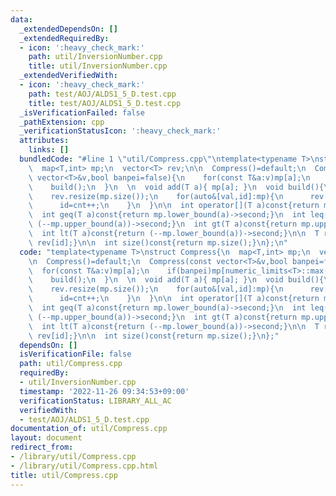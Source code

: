 ```yaml
---
data:
  _extendedDependsOn: []
  _extendedRequiredBy:
  - icon: ':heavy_check_mark:'
    path: util/InversionNumber.cpp
    title: util/InversionNumber.cpp
  _extendedVerifiedWith:
  - icon: ':heavy_check_mark:'
    path: test/AOJ/ALDS1_5_D.test.cpp
    title: test/AOJ/ALDS1_5_D.test.cpp
  _isVerificationFailed: false
  _pathExtension: cpp
  _verificationStatusIcon: ':heavy_check_mark:'
  attributes:
    links: []
  bundledCode: "#line 1 \"util/Compress.cpp\"\ntemplate<typename T>\nstruct Compress{\n\
    \  map<T,int> mp;\n  vector<T> rev;\n\n  Compress()=default;\n  Compress(const\
    \ vector<T>&v,bool banpei=false){\n    for(const T&a:v)mp[a];\n    if(banpei)mp[numeric_limits<T>::max()],mp[numeric_limits<T>::min()];\n\
    \    build();\n  }\n  \n  void add(T a){ mp[a]; }\n  void build(){\n    int cnt=0;\n\
    \    rev.resize(mp.size());\n    for(auto&[val,id]:mp){\n      rev[cnt]=val;\n\
    \      id=cnt++;\n    }\n  }\n\n  int operator[](T a)const{return mp.at(a);}\n\
    \  int geq(T a)const{return mp.lower_bound(a)->second;}\n  int leq(T a)const{return\
    \ (--mp.upper_bound(a))->second;}\n  int gt(T a)const{return mp.upper_bound(a)->second;}\n\
    \  int lt(T a)const{return (--mp.lower_bound(a))->second;}\n\n  T r(int id)const{return\
    \ rev[id];}\n\n  int size()const{return mp.size();}\n};\n"
  code: "template<typename T>\nstruct Compress{\n  map<T,int> mp;\n  vector<T> rev;\n\
    \n  Compress()=default;\n  Compress(const vector<T>&v,bool banpei=false){\n  \
    \  for(const T&a:v)mp[a];\n    if(banpei)mp[numeric_limits<T>::max()],mp[numeric_limits<T>::min()];\n\
    \    build();\n  }\n  \n  void add(T a){ mp[a]; }\n  void build(){\n    int cnt=0;\n\
    \    rev.resize(mp.size());\n    for(auto&[val,id]:mp){\n      rev[cnt]=val;\n\
    \      id=cnt++;\n    }\n  }\n\n  int operator[](T a)const{return mp.at(a);}\n\
    \  int geq(T a)const{return mp.lower_bound(a)->second;}\n  int leq(T a)const{return\
    \ (--mp.upper_bound(a))->second;}\n  int gt(T a)const{return mp.upper_bound(a)->second;}\n\
    \  int lt(T a)const{return (--mp.lower_bound(a))->second;}\n\n  T r(int id)const{return\
    \ rev[id];}\n\n  int size()const{return mp.size();}\n};"
  dependsOn: []
  isVerificationFile: false
  path: util/Compress.cpp
  requiredBy:
  - util/InversionNumber.cpp
  timestamp: '2022-11-26 09:34:53+09:00'
  verificationStatus: LIBRARY_ALL_AC
  verifiedWith:
  - test/AOJ/ALDS1_5_D.test.cpp
documentation_of: util/Compress.cpp
layout: document
redirect_from:
- /library/util/Compress.cpp
- /library/util/Compress.cpp.html
title: util/Compress.cpp
---
```

